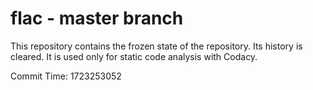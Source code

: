# flac - master branch

This repository contains the frozen state of the repository.
Its history is cleared. It is used only for static code
analysis with Codacy.

Commit Time: 1723253052